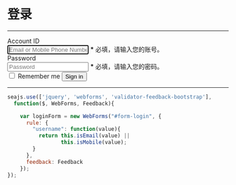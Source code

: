 # 登录

----

<link rel="stylesheet" type="text/css" href="bootstrap.css" media="all" />


<form class="form-horizontal" id="form-login">
  <div class="control-group">
    <label class="control-label" for="inputEmail">Account ID</label>
    <div class="controls">
      <input type="text" name="username" id="inputEmail"
        placeholder="Email or Mobile Phone Number."
        autofocus
        required
        validationMessage="账号是一个合法的手机号或者电子邮箱地址。"
        />
      <span class="help-inline"><strong>*</strong> 必填，请输入您的账号。</span>
    </div>
  </div>
  <div class="control-group">
    <label class="control-label" for="inputPassword">Password</label>
    <div class="controls">
      <input type="password" name="password" id="inputPassword"
        placeholder="Password"
        required minlength="6" maxlength="20"
        validationMessage="密码由英文大、小写字母、数字、及特殊字符组成，长度为 6到 20位。"
        />
      <span class="help-inline"><strong>*</strong> 必填，请输入您的密码。</span>
    </div>
  </div>
  <div class="control-group">
    <div class="controls">
      <label class="checkbox">
        <input type="checkbox"> Remember me
      </label>
      <button type="submit" class="btn">Sign in</button>
    </div>
  </div>
</form>

----

````js
seajs.use(['jquery', 'webforms', 'validator-feedback-bootstrap'],
  function($, WebForms, Feedback){

    var loginForm = new WebForms("#form-login", {
      rule: {
        "username": function(value){
          return this.isEmail(value) ||
                 this.isMobile(value);
        }
      },
      feedback: Feedback
    });
});
````
